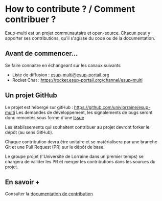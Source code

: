# How to contribute ? / Comment contribuer ?

Esup-multi est un projet communautaire et open-source. Chacun peut y apporter ses contributions, qu'il s'agisse du code ou de la documentation.

## Avant de commencer...
Se faire connaitre en échangeant sur les canaux suivants

- Liste de diffusion : esup-multi@esup-portail.org
- Rocket Chat : https://rocket.esup-portail.org/channel/esup-multi

## Un projet GitHub

Le projet est hébergé sur gitHub : https://github.com/univlorraine/esup-multi
Les demandes de développement, les signalements de bugs seront donc remontés sous forme d'une [Issue](https://github.com/univlorraine/esup-multi/issues)

Les établissements qui souhaitent contribuer au projet devront forker le dépôt (au sens GitHub).

Chaque contribution devra être unitaire et se matérialisera par une branche Git et une Pull Request (PR) sur le dépôt de base. 

Le groupe projet (l'Université de Lorraine dans un premier temps) se chargera de valider les PR et merger les contributions dans les sources du projet.

## En savoir +
Consulter la [documentation de contribution](https://www.esup-portail.org/wiki/x/KQCeUQ)

